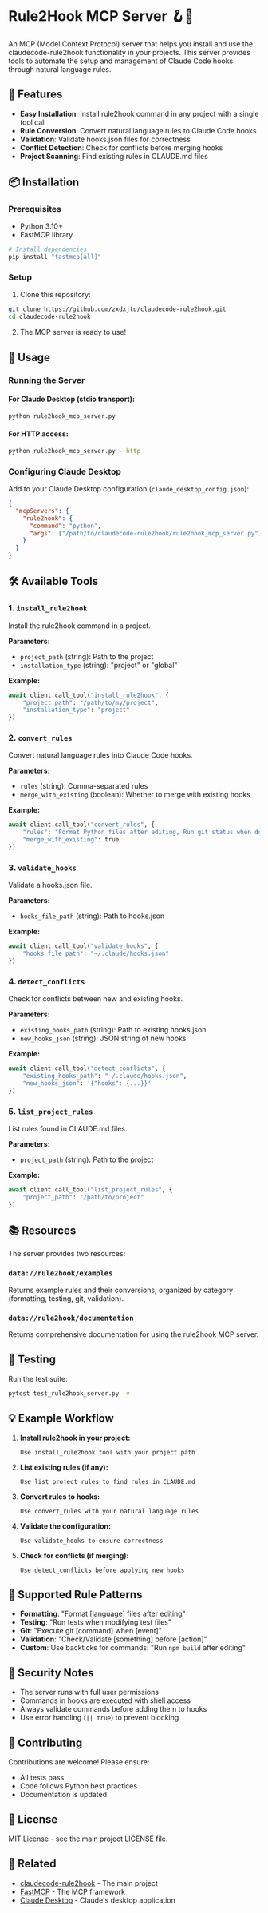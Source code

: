 # Rule2Hook MCP Server 🪝🤖

An MCP (Model Context Protocol) server that helps you install and use the claudecode-rule2hook functionality in your projects. This server provides tools to automate the setup and management of Claude Code hooks through natural language rules.

## 🚀 Features

- **Easy Installation**: Install rule2hook command in any project with a single tool call
- **Rule Conversion**: Convert natural language rules to Claude Code hooks
- **Validation**: Validate hooks.json files for correctness
- **Conflict Detection**: Check for conflicts before merging hooks
- **Project Scanning**: Find existing rules in CLAUDE.md files

## 📦 Installation

### Prerequisites

- Python 3.10+
- FastMCP library

```bash
# Install dependencies
pip install "fastmcp[all]"
```

### Setup

1. Clone this repository:
```bash
git clone https://github.com/zxdxjtu/claudecode-rule2hook.git
cd claudecode-rule2hook
```

2. The MCP server is ready to use!

## 🔧 Usage

### Running the Server

#### For Claude Desktop (stdio transport):
```bash
python rule2hook_mcp_server.py
```

#### For HTTP access:
```bash
python rule2hook_mcp_server.py --http
```

### Configuring Claude Desktop

Add to your Claude Desktop configuration (`claude_desktop_config.json`):

```json
{
  "mcpServers": {
    "rule2hook": {
      "command": "python",
      "args": ["/path/to/claudecode-rule2hook/rule2hook_mcp_server.py"]
    }
  }
}
```

## 🛠️ Available Tools

### 1. `install_rule2hook`

Install the rule2hook command in a project.

**Parameters:**
- `project_path` (string): Path to the project
- `installation_type` (string): "project" or "global"

**Example:**
```python
await client.call_tool("install_rule2hook", {
    "project_path": "/path/to/my/project",
    "installation_type": "project"
})
```

### 2. `convert_rules`

Convert natural language rules into Claude Code hooks.

**Parameters:**
- `rules` (string): Comma-separated rules
- `merge_with_existing` (boolean): Whether to merge with existing hooks

**Example:**
```python
await client.call_tool("convert_rules", {
    "rules": "Format Python files after editing, Run git status when done",
    "merge_with_existing": true
})
```

### 3. `validate_hooks`

Validate a hooks.json file.

**Parameters:**
- `hooks_file_path` (string): Path to hooks.json

**Example:**
```python
await client.call_tool("validate_hooks", {
    "hooks_file_path": "~/.claude/hooks.json"
})
```

### 4. `detect_conflicts`

Check for conflicts between new and existing hooks.

**Parameters:**
- `existing_hooks_path` (string): Path to existing hooks.json
- `new_hooks_json` (string): JSON string of new hooks

**Example:**
```python
await client.call_tool("detect_conflicts", {
    "existing_hooks_path": "~/.claude/hooks.json",
    "new_hooks_json": '{"hooks": {...}}'
})
```

### 5. `list_project_rules`

List rules found in CLAUDE.md files.

**Parameters:**
- `project_path` (string): Path to the project

**Example:**
```python
await client.call_tool("list_project_rules", {
    "project_path": "/path/to/project"
})
```

## 📚 Resources

The server provides two resources:

### `data://rule2hook/examples`
Returns example rules and their conversions, organized by category (formatting, testing, git, validation).

### `data://rule2hook/documentation`
Returns comprehensive documentation for using the rule2hook MCP server.

## 🧪 Testing

Run the test suite:

```bash
pytest test_rule2hook_server.py -v
```

## 💡 Example Workflow

1. **Install rule2hook in your project:**
   ```
   Use install_rule2hook tool with your project path
   ```

2. **List existing rules (if any):**
   ```
   Use list_project_rules to find rules in CLAUDE.md
   ```

3. **Convert rules to hooks:**
   ```
   Use convert_rules with your natural language rules
   ```

4. **Validate the configuration:**
   ```
   Use validate_hooks to ensure correctness
   ```

5. **Check for conflicts (if merging):**
   ```
   Use detect_conflicts before applying new hooks
   ```

## 🎯 Supported Rule Patterns

- **Formatting**: "Format [language] files after editing"
- **Testing**: "Run tests when modifying test files"
- **Git**: "Execute git [command] when [event]"
- **Validation**: "Check/Validate [something] before [action]"
- **Custom**: Use backticks for commands: "Run `npm build` after editing"

## 🔐 Security Notes

- The server runs with full user permissions
- Commands in hooks are executed with shell access
- Always validate commands before adding them to hooks
- Use error handling (`|| true`) to prevent blocking

## 🤝 Contributing

Contributions are welcome! Please ensure:
- All tests pass
- Code follows Python best practices
- Documentation is updated

## 📄 License

MIT License - see the main project LICENSE file.

## 🔗 Related

- [claudecode-rule2hook](https://github.com/zxdxjtu/claudecode-rule2hook) - The main project
- [FastMCP](https://github.com/jlowin/fastmcp) - The MCP framework
- [Claude Desktop](https://claude.ai/desktop) - Claude's desktop application